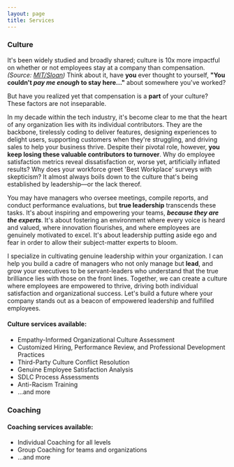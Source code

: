 ```yaml
---
layout: page
title: Services
---
```


<div class="culture"><a name="culture"></a>
<h3>Culture</h3>
  <p>It's been widely studied and broadly shared; culture is 10x more impactful on whether or not employees stay at a company than compensation. <cite>(Source: <a href="https://sloanreview.mit.edu/article/toxic-culture-is-driving-the-great-resignation/">MIT/Sloan</a>)</cite> Think about it, have <b>you</b> ever thought to yourself, <b>"You couldn't <i>pay me enough</i> to stay here..."</b> about somewhere you've worked?</p>
  
  <p>But have you realized yet that compensation is a <b>part</b> of your culture?  These factors are not inseparable.</p>

  <p>In my decade within the tech industry, it's become clear to me that the heart of any organization lies with its individual contributors. They are the backbone, tirelessly coding to deliver features, designing experiences to delight users, supporting customers when they're struggling, and driving sales to help your business thrive. Despite their pivotal role, however, <b>you keep losing these valuable contributors to turnover</b>. Why do employee satisfaction metrics reveal dissatisfaction or, worse yet, artificially inflated results? Why does your workforce greet 'Best Workplace' surveys with skepticism? It almost always boils down to the culture that's being established by leadership—or the lack thereof.</p>

  <p>You may have managers who oversee meetings, compile reports, and conduct performance evaluations, but <b>true leadership</b> transcends these tasks. It's about inspiring and empowering your teams, <b><i>because they are the experts</i></b>. It's about fostering an environment where every voice is heard and valued, where innovation flourishes, and where employees are genuinely motivated to excel. It's about leadership putting aside ego and fear in order to allow their subject-matter experts to bloom.</p>
  <p>I specialize in cultivating genuine leadership within your organization. I can help you build a cadre of managers who not only manage but <b>lead</b>, and grow your executives to be servant-leaders who understand that the true brilliance lies with those on the front lines. Together, we can create a culture where employees are empowered to thrive, driving both individual satisfaction and organizational success. Let's build a future where your company stands out as a beacon of empowered leadership and fulfilled employees.</p>
  <h4>Culture services available:</h4>
  <ul>
    <li>Empathy-Informed Organizational Culture Assessment</li>
    <li>Customized Hiring, Performance Review, and Professional Development Practices</li>
    <li>Third-Party Culture Conflict Resolution</li>
    <li>Genuine Employee Satisfaction Analysis</li>
    <li>SDLC Process Assessments</li>
    <li>Anti-Racism Training</li>
    <li>...and more</li>
  </ul>
</div>

<div class="coaching"><a name="coaching"></a>
<h3>Coaching</h3>
  <p></p>
  <h4>Coaching services available:</h4>
  <ul>
    <li>Individual Coaching for all levels</li>
    <li>Group Coaching for teams and organizations</li>
    <li>...and more</li>
  </ul>
</div>
